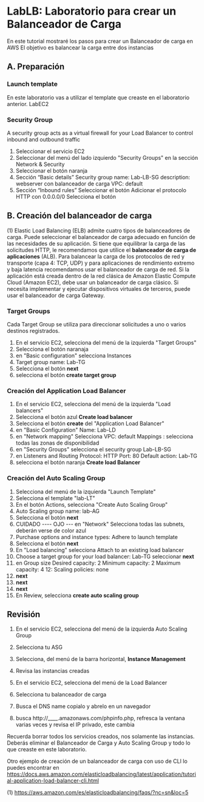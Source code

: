 # LabLB: Laboratorio para crear un Balanceador de Carga
En este tutorial mostraré los pasos para crear un Balanceador de carga en AWS
El objetivo es balancear la carga entre dos instancias 

## A. Preparación
### Launch template 
En este laboratorio vas a utilizar el template que creaste en el laboratorio anterior. LabEC2  

### Security Group
A security group acts as a virtual firewall for your Load Balancer to control inbound and outbound traffic

1. Seleccionar el servicio EC2
2. Seleccionar del menú del lado izquierdo "Security Groups" en la sección Network & Security
3. Seleccionar el botón naranja <Create security group>
4. Sección “Basic details”
Security group name: Lab-LB-SG
description: webserver con balanceador de carga
VPC: default
5. Sección “Inbound rules”
Seleccionar el botón <add a rule>
Adicionar el protocolo HTTP con 0.0.0.0/0
Selecciona el botón <create security group>

## B.  Creación del balanceador de carga
(1) Elastic Load Balancing (ELB) admite cuatro tipos de balanceadores de carga. Puede seleccionar el balanceador de carga adecuado en función de las necesidades de su aplicación. Si tiene que equilibrar la carga de las solicitudes HTTP, le recomendamos que utilice el **balanceador de carga de aplicaciones** (ALB). Para balancear la carga de los protocolos de red y transporte (capa 4: TCP, UDP) y para aplicaciones de rendimiento extremo y baja latencia recomendamos usar el balanceador de carga de red. Si la aplicación está creada dentro de la red clásica de Amazon Elastic Compute Cloud (Amazon EC2), debe usar un balanceador de carga clásico. Si necesita implementar y ejecutar dispositivos virtuales de terceros, puede usar el balanceador de carga Gateway.

### Target Groups
Cada Target Group se utiliza para direccionar solicitudes a uno o varios destinos registrados.

1. En el servicio EC2, selecciona del menú de la izquierda "Target Groups"
2. Selecciona el botón naranaja <create target group>
3. en "Basic configuration" 
selecciona Instances
4. Target group name: Lab-TG
5. Selecciona el botón **next**
6. selecciona el botón **create target group**

### Creación del Application Load Balancer

1. En el servicio EC2, selecciona del menú de la izquierda "Load balancers"
2. Selecciona el botón azul **Create load balancer**
3. Selecciona el botón **create** del "Application Load Balancer"
4. en "Basic Configuration"
Name: Lab-LD
5. en "Network mapping" Selecciona 
VPC: default
Mappings : selecciona todas las zonas de disponibilidad
6. en "Security Groups"
selecciona el security group Lab-LB-SG
7. en  Listeners and Routing
Protocol: HTTP
Port: 80
Default action:  Lab-TG
8. selecciona el botón naranja **Create load Balancer**


### Creación del Auto Scaling Group
1. Selecciona del menú de la izquierda "Launch Template"
2. Selecciona el template "lab-LT"
3. En el botón Actions, selecciona "Create Auto Scaling Group"
4. Auto Scaling group name: lab-AG
5. Selecciona el botón **next**
6. CUIDADO ---- OJO --- en "Network"
Selecciona todas las subnets, deberán verse de color azul
7. Purchase options and instance types: Adhere to launch template
8. Selecciona el botón **next**
9. En "Load balancing"
selecciona Attach to an existing load balancer
10. Choose a target group for your load balancer: Lab-TG
seleccionar **next**
11. en Group size
Desired capacity: 2
Minimum capacity: 2
Maximum capacity: 4
12: Scaling policies: none
13. **next**
14. **next**
15. **next**
16. En Review, selecciona **create auto scaling group**


## Revisión

1.  En el servicio EC2, selecciona del menú de la izquierda Auto Scaling Group
2. Selecciona tu ASG
3. Selecciona, del menú de la barra horizontal, **Instance Management**
4. Revisa las instancias creadas 

1. En el servicio EC2, selecciona del menú de la Load Balancer 
2. Selecciona tu balanceador de carga
3. Busca el DNS name copialo y abrelo en un navegador 
4. busca http://____.amazonaws.com/phpinfo.php, refresca la ventana varias veces y revisa el IP privado, este cambia 



Recuerda borrar todos los servicios creados, nos solamente las instancias.  Deberás eliminar el Balanceador de Carga y Auto Scaling Group y todo lo que creaste en este laboratorio.

Otro ejemplo de creación de un balanceador de carga con uso de CLI lo puedes encontrar en https://docs.aws.amazon.com/elasticloadbalancing/latest/application/tutorial-application-load-balancer-cli.html






(1) https://aws.amazon.com/es/elasticloadbalancing/faqs/?nc=sn&loc=5








